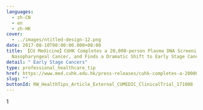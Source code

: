 ```yaml
---
languages:
  - zh-CN
  - en
  - zh-HK
cover:
  - ../images/ntitled-design-12.png
date: 2017-08-10T00:00:00.000+08:00
title: 【CU Medicine】CUHK Completes a 20,000-person Plasma DNA Screening Study of
  Nasopharyngeal Cancer, and Finds a Dramatic Shift to Early Stage Cancers
detail: " Early Stage Cancers"
type: professional_healthcare_tip
href: https://www.med.cuhk.edu.hk/press-releases/cuhk-completes-a-20000-person-plasma-dna-screening-study-of-nasopharyngeal-cancer-and-finds-a-dramatic-shift-to-early-stage-cancers
slug: ""
buttonId: RW_HealthTips_Article_External_CUMEDIC_ClinicalTrial_171008
---
```

1﻿